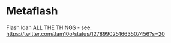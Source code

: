# Metaflash

Flash loan ALL THE THINGS - see: https://twitter.com/Jam10o/status/1278990251663507456?s=20